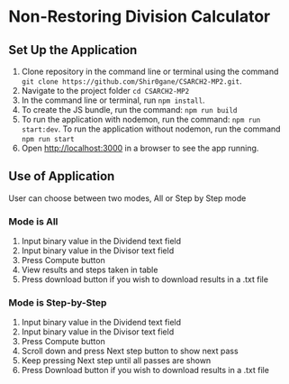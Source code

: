 # Non-Restoring Division Calculator

## Set Up the Application
1. Clone repository in the command line or terminal using the command `git clone https://github.com/Shir0gane/CSARCH2-MP2.git`.
2. Navigate to the project folder `cd CSARCH2-MP2`
3. In the command line or terminal, run `npm install`.
4. To create the JS bundle, run the command: `npm run build`
5. To run the application with nodemon, run the command: `npm run start:dev`. To run the application without nodemon, run the command `npm run start`
6. Open [http://localhost:3000]() in a browser to see the app running.

## Use of Application
User can choose between two modes, All or Step by Step mode

### Mode is All
1. Input binary value in the Dividend text field
2. Input binary value in the Divisor text field
3. Press Compute button
4. View results and steps taken in table
5. Press download button if you wish to download results in a .txt file

### Mode is Step-by-Step
1. Input binary value in the Dividend text field
2. Input binary value in the Divisor text field
3. Press Compute button
4. Scroll down and press Next step button to show next pass
5. Keep pressing Next step until all passes are shown
6. Press Download button if you wish to download results in a .txt file

